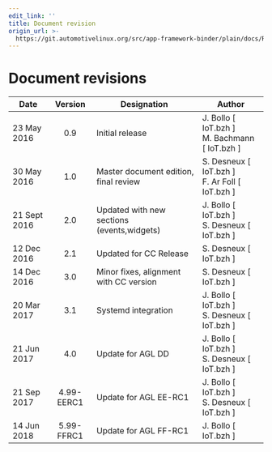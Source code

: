 ```yaml
---
edit_link: ''
title: Document revision
origin_url: >-
  https://git.automotivelinux.org/src/app-framework-binder/plain/docs/REVISIONS.md?h=halibut
---
```


<!-- WARNING: This file is generated by fetch_docs.js using /home/boron/Documents/AGL/docs-webtemplate/site/_data/tocs/apis_services/halibut/app-framework-binder-developer-guides-api-services-book.yml -->

Document revisions
==================

| Date         | Version    | Designation                                  | Author                                                |
|--------------|:----------:|----------------------------------------------|-------------------------------------------------------|
| 23 May 2016  |    0.9     | Initial release                              | J. Bollo [ IoT.bzh ] <br/> M. Bachmann [ IoT.bzh ]    |
| 30 May 2016  |    1.0     | Master document edition, final review        | S. Desneux [ IoT.bzh ] <br/> F. Ar Foll [ IoT.bzh ]   |
| 21 Sept 2016 |    2.0     | Updated with new sections (events,widgets)   | J. Bollo [ IoT.bzh ] <br/> S. Desneux [ IoT.bzh ]     |
| 12 Dec 2016  |    2.1     | Updated for CC Release                       | S. Desneux [ IoT.bzh ]                                |
| 14 Dec 2016  |    3.0     | Minor fixes, alignment with CC version       | S. Desneux [ IoT.bzh ]                                |
| 20 Mar 2017  |    3.1     | Systemd integration                          | J. Bollo [ IoT.bzh ] <br/> S. Desneux [ IoT.bzh ]     |
| 21 Jun 2017  |    4.0     | Update for AGL DD                            | J. Bollo [ IoT.bzh ] <br/> S. Desneux [ IoT.bzh ]     |
| 21 Sep 2017  | 4.99-EERC1 | Update for AGL EE-RC1                        | J. Bollo [ IoT.bzh ] <br/> S. Desneux [ IoT.bzh ]     |
| 14 Jun 2018  | 5.99-FFRC1 | Update for AGL FF-RC1                        | J. Bollo [ IoT.bzh ]                                  |
